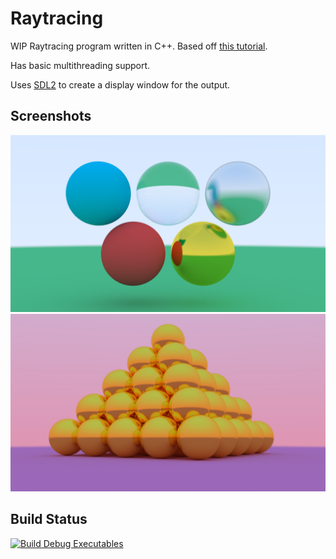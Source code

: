 # Raytracing
WIP Raytracing program written in C++. Based off [this tutorial](https://raytracing.github.io/books/RayTracingInOneWeekend.html).

Has basic multithreading support.

Uses [SDL2](https://www.libsdl.org/) to create a display window for the output.

## Screenshots
![](screenshots/materials.png)
![](screenshots/pyramid.png)

## Build Status
[![Build Debug Executables](https://github.com/JoeZlonicky/raytracing/actions/workflows/build.yml/badge.svg)](https://github.com/JoeZlonicky/raytracing/actions/workflows/build.yml)